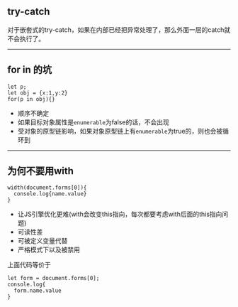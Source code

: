 ## try-catch
对于嵌套式的try-catch，如果在内部已经把异常处理了，那么外面一层的catch就不会执行了。

- - -
## for in 的坑

    let p;
    let obj = {x:1,y:2}
    for(p in obj){}

- 顺序不确定
- 如果目标对象属性是`enumerable`为false的话，不会出现
- 受对象的原型链影响，如果对象原型链上有`enumerable`为true的，则也会被循环到

- - -
## 为何不要用with

    width(document.forms[0]){
      console.log{name.value}
    }

- 让JS引擎优化更难(with会改变this指向，每次都要考虑with后面的this指向问题)
- 可读性差
- 可被定义变量代替
- 严格模式下以及被禁用      
    
上面代码等价于

    let form = document.forms[0];
    console.log{
      form.name.value
    }
